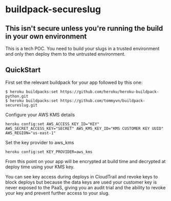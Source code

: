 # buildpack-secureslug

## This isn't secure unless you're running the build in your own environment

This is a tech POC. You need to build your slugs in a trusted environment and only then deploy them to the untrusted environment.

## QuickStart

First set the relevant buildpack for your app followed by this one:
```
$ heroku buildpacks:set https://github.com/heroku/heroku-buildpack-python.git
$ heroku buildpacks:set https://github.com/tommyvn/buildpack-secureslug.git
```

Configure your AWS KMS details
```
heroku config:set AWS_ACCESS_KEY_ID="KEY" AWS_SECRET_ACCESS_KEY="SECRET" AWS_KMS_KEY_ID="KMS CUSTOMER KEY UUID" AWS_REGION="us-east-1"
```

Set the key provider to aws\_kms
```
heroku config:set KEY_PROVIDER=aws_kms
```

From this point on your app will be encrypted at build time and decrypted at deploy time using your KMS key.

You can see key access during deploys in CloudTrail and revoke keys to block deploys but because the data keys are used your customer key is never exposed to the PaaS, giving you an audit trial and the ability to revoke your key and prevent further access to your slug.
